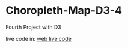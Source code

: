 # Choropleth-Map-D3-4

Fourth Project with D3

live code in: [web live code](https://rvjonh-d3-project4.netlify.app/)
